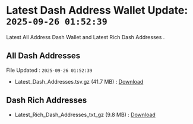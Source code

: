# Latest Dash Address Wallet Update: `2025-09-26 01:52:39`

Latest All Address Dash Wallet and Latest Rich Dash Addresses .

## All Dash Addresses

File Updated : `2025-09-26 01:52:39`

- Latest_Dash_Addresses.tsv.gz (41.7 MB) : [Download](https://github.com/Pymmdrza/Rich-Address-Wallet/releases/tag/Dash)

## Dash Rich Addresses

- Latest_Rich_Dash_Addresses_txt_gz (9.8 MB) : [Download](https://github.com/Pymmdrza/Rich-Address-Wallet/releases/tag/Dash)
